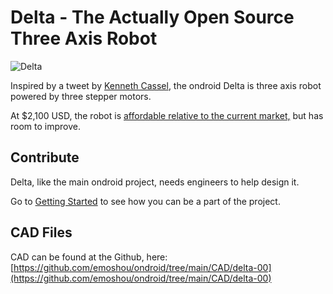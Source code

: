 # Delta - The Actually Open Source Three Axis Robot
![Delta](/delta/delta00render1.PNG)

Inspired by a tweet by [Kenneth Cassel](https://x.com/KennethCassel/status/1811797731351974067), the ondroid Delta is three axis robot powered by three stepper motors.

At $2,100 USD, the robot is [affordable relative to the current market,](https://www.igus.com/product/20437?artNr=DLE-DR-0050) but has room to improve. 

## Contribute
Delta, like the main ondroid project, needs engineers to help design it.

Go to [Getting Started](../gettingStarted/index.md) to see how you can be a part of the project.



## CAD Files
CAD can be found at the Github, here: [https://github.com/emoshou/ondroid/tree/main/CAD/delta-00](https://github.com/emoshou/ondroid/tree/main/CAD/delta-00)
